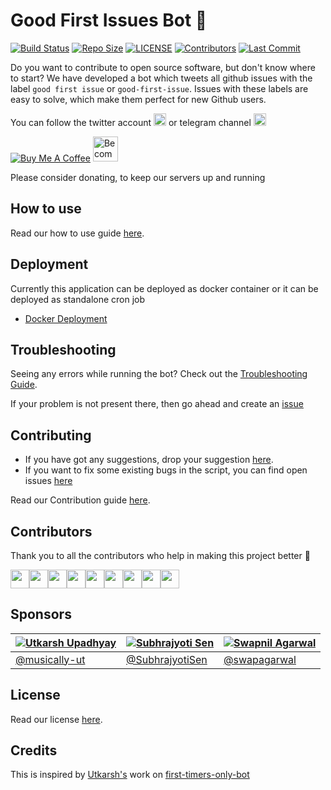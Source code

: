 # Good First Issues Bot :robot:

[![Build Status](https://travis-ci.com/arshadkazmi42/first-issues.svg?branch=master)](https://api.travis-ci.com/arshadkazmi42/first-issues)
[![Repo Size](https://img.shields.io/github/languages/code-size/arshadkazmi42/first-issues.svg)](https://github.com/arshadkazmi42/first-issues)
[![LICENSE](https://img.shields.io/github/license/arshadkazmi42/first-issues.svg)](https://github.com/arshadkazmi42/first-issues/blob/master/LICENSE)
[![Contributors](https://img.shields.io/github/contributors/arshadkazmi42/first-issues.svg)](https://github.com/arshadkazmi42/first-issues/graphs/contributors)
[![Last Commit](https://img.shields.io/github/last-commit/arshadkazmi42/first-issues.svg)](https://github.com/arshadkazmi42/first-issues)

Do you want to contribute to open source software, but don't know where to start?
We have developed a bot which tweets all github issues with the label `good first issue` or `good-first-issue`.
Issues with these labels are easy to solve, which make them perfect for new Github users.

You can follow the twitter account
<a href="https://twitter.com/first_issues" target="_blank"><img src="http://i66.tinypic.com/28vq3xy.jpg" alt="[@first_issues](https://twitter.com/first_issues)" height="20" ></a>
or telegram channel
<a href="https://t.me/firstissues" target="_blank"><img src="https://upload.wikimedia.org/wikipedia/commons/thumb/d/dd/Telegram_alternative_logo.svg/256px-Telegram_alternative_logo.svg.png" alt="[@first_issues](https://twitter.com/first_issues)" height="20" ></a>

<a href="https://www.buymeacoffee.com/arshadkazmi42" target="_blank"><img src="https://www.buymeacoffee.com/assets/img/custom_images/orange_img.png" alt="Buy Me A Coffee" style="height: auto !important;width: auto !important;" ></a>
<a href="https://www.patreon.com/bePatron?u=15454240" target="_blank"><img src="https://c5.patreon.com/external/logo/become_a_patron_button.png" alt="Become a Patron!" height="40"></a>

Please consider donating, to keep our servers up and running 

## How to use
Read our how to use guide [here](HOW_TO_USE.md).

## Deployment

Currently this application can be deployed as docker container or it can be deployed as standalone cron job

- [Docker Deployment](DOCKER_DEPLOYMENT.md)

## Troubleshooting

Seeing any errors while running the bot? Check out the [Troubleshooting Guide](TROUBLESHOOTING.md).

If your problem is not present there, then go ahead and create an [issue](https://github.com/arshadkazmi42/first-issues/issues/new)

## Contributing
- If you have got any suggestions, drop your suggestion [here](https://github.com/arshadkazmi42/first-issues/issues/new).
- If you want to fix some existing bugs in the script, you can find open issues [here](https://github.com/arshadkazmi42/first-issues/issues)

Read our Contribution guide [here](Contribution.md).

## Contributors

Thank you to all the contributors who help in making this project better :raised_hands:

<a href="https://github.com/arshadkazmi42"><img src="https://github.com/arshadkazmi42.png" width="30" /></a><a href="https://github.com/rising-stark"><img src="https://github.com/rising-stark.png" width="30" /></a><a href="https://github.com/SubhamPaul21"><img src="https://github.com/SubhamPaul21.png" width="30" /></a><a href="https://github.com/Aneal-Sharma"><img src="https://github.com/Aneal-Sharma.png" width="30" /></a><a href="https://github.com/anubhavsinha98"><img src="https://github.com/anubhavsinha98.png" width="30" /></a><a href="https://github.com/funnelferry"><img src="https://github.com/funnelferry.png" width="30" /></a><a href="https://github.com/Royserg"><img src="https://github.com/Royserg.png" width="30" /></a><a href="https://github.com/SubhrajyotiSen"><img src="https://github.com/SubhrajyotiSen.png" width="30" /></a><a href="https://github.com/cmdrtorefresh"><img src="https://github.com/cmdrtorefresh.png" width="30" /></a>

## Sponsors

[![Utkarsh Upadhyay](https://github.com/musically-ut.png?size=60)](https://github.com/musically-ut) | [![Subhrajyoti Sen](https://github.com/SubhrajyotiSen.png?size=60)](https://github.com/SubhrajyotiSen) | [![Swapnil Agarwal](https://github.com/swapagarwal.png?size=60)](https://github.com/swapagarwal) | 
| --- | --- | --- |
[@musically-ut](https://github.com/musically-ut) | [@SubhrajyotiSen](https://github.com/SubhrajyotiSen) | [@swapagarwal](https://github.com/swapagarwal) 

## License
Read our license [here](https://github.com/arshadkazmi42/first-issues/blob/master/LICENSE).

## Credits

This is inspired by [Utkarsh's](https://github.com/musically-ut) work on [first-timers-only-bot](https://github.com/musically-ut/first-timers-only-bot)

